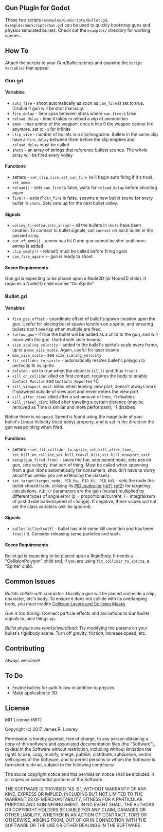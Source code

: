 ## Gun Plugin for Godot

These two scripts (`examples/GunScripts/Bullet.gd`, `examples/GunScripts/Gun.gd`) can be used to quickly bootstrap guns and physics simulated bullets.
Check out the `examples/` directory for working scenes.

## How To

Attach the scripts to your Gun/Bullet scenes and examine the `Script Variables` that appear.

### Gun.gd

#### Variables

- `auto_fire` - shoot automatically as soon as `can_fire` is set to true. Disable if gun will be shot manually.
- `fire_delay` - time span between shots where `can_fire` is false
- `reload_delay` - time it takes to reload a clip of ammunition
- `ammo` - max ammo of the weapon, once it hits 0 the weapon cannot fire anymore. set to `-1` for infinite
- `clip_size` - number of bullets in a clip/magazine. Bullets in the same clip have a `fire_delay` between them before the clip empties and `reload_delay` must be called
- `shots` - an array of strings that reference bullets scenes. The whole array will be fired every volley

#### Functions

- setters - `set_clip_size`, `set_can_fire` (will begin auto firing if it's true), `set_ammo`
- `reload()` - sets `can_fire` to false, waits for `reload_delay` before shooting again
- `fire()` - exits if `can_fire` is false. spawns a new bullet scene for every bullet in `shots`. Sets vars up for the next bullet volley.

#### Signals

- `volley_fired(bullets_array)` - all the bullets in `shots` have been created. To connect to bullet signals, call `connect` on each bullet in the passed array.
- `out_of_ammo()` - ammo has hit 0 and gun cannot be shot until more ammo is added
- `clip_empty()` - reload() must be called before firing again
- `can_fire_again()`- gun is ready to shoot

#### Scene Requirements

Gun.gd is expecting to be placed upon a Node2D (or Node2D child).
It requires a Node2D child named "GunSprite".

### Bullet.gd

#### Variables

- `fire_pos_offset` - coordinate offset of bullet's spawn location upon the gun. Useful for placing bullet spawn location on a sprite, and ensuring bullets don't overlap when multiple are fired.
- `follow_gun` - if true the bullet will be added as a child to the gun, and will move with the gun. Useful with laser beams.
- `size_scaling_velocity` - added to the bullet's sprite's scale every frame, up to a `max_size_scale`. Again, useful for laser beams
- `max_size_scale` - see `size_scaling_velocity`
- `fit_collider_to_sprite` - automatically resizes bullet's polygon to perfectly fit its sprite.
- `deleted` - set to true when the object is `kill()` and thus `free()`
- `kill_on_collide`: killed on first contact, requires the body to enable `Contact Monitor` and `Contacts Reported` >0
- `kill_viewport_exit`: killed when leaving view port, doesn't always work if spawned outside of view port and never enters the view port
- `kill_after_time`: killed after a set amount of time, -1 disables
- `kill_travel_dist`: killed after traveling a certain distance (may be removed as Time is similar and more performant), -1 disables

Notice there is no `speed`.
Speed is found using the magnitude of your bullet's Linear Velocity (rigid body) property, and is set in the direction the gun was pointing when fired.

#### Functions

- setters - `set_fit_collider_to_sprite`, `set_kill_after_time` , `set_kill_on_collide`, `set_kill_travel_dist`, `set_kill_viewport_exit`
- `setup(gun_fired_from)` - saves the fun, sets parent node, sets pos on gun, sets velocity, that sort of thing. Must be called when spawning from a gun (done automatically for consumers, shouldn't have to worry about this unless you are extending the classes).
- `set_target(target_node, PID_Kp, PID_Ki, PID_Kd)` - sets the node the bullet should track, utilizing its [PID controller](https://en.wikipedia.org/wiki/PID_controller) ([ref1](https://forum.unity3d.com/threads/rigidbody-lookat-torque.146625/), [ref2](https://godotengine.org/qa/14826/having-issues-tracking-an-object-with-a-rigidbody)) for targeting calculations. `PID_K?` parameters are the gain (scalar) multiplied by different types of angle error (p = proportional/current, i = integral/sum of past d=derivative/speed of change). If negative, these values will not set the class variables (will be ignored).

#### Signals

- `bullet_killed(self)` - bullet has met some kill condition and has been `free()`'d. Consider releasing some particles and such.

#### Scene Requirements

Bullet.gd is expecting to be placed upon a RigidBody.
It needs a "CollisionPolygon" child and, if you are using `fit_collider_to_sprite`, a "Sprite" child.


## Common Issues

*Bullets collide with character*:
Usually a gun will be placed on/inside a ship, character, etc's body.
To ensure it does not collide with its overlapping body, you must modify [Collision Layers and Collision Masks](https://godotengine.org/qa/4010/whats-difference-between-collision-layers-collision-masks).

*Gun is too boring*:
Connect particle effects and animations to Gun/bullet signals to juice things up.

*Bullet physics are wonky/weird/bad*:
Try modifying the params on your bullet's rigidbody scene.
Turn off gravity, friction, increase speed, etc.

## Contributing

Always welcome!

## To Do

- Enable bullets for path follow in addition to physics
- Make applicable to 3D


## License

MIT License (MIT)

Copyright (c) 2017 James R. Lowrey

Permission is hereby granted, free of charge, to any person obtaining a copy of this software and associated documentation files (the "Software"), to deal in the Software without restriction, including without limitation the rights to use, copy, modify, merge, publish, distribute, sublicense, and/or sell copies of the Software, and to permit persons to whom the Software is furnished to do so, subject to the following conditions:

The above copyright notice and this permission notice shall be included in all copies or substantial portions of the Software.

THE SOFTWARE IS PROVIDED "AS IS", WITHOUT WARRANTY OF ANY KIND, EXPRESS OR IMPLIED, INCLUDING BUT NOT LIMITED TO THE WARRANTIES OF MERCHANTABILITY, FITNESS FOR A PARTICULAR PURPOSE AND NONINFRINGEMENT. IN NO EVENT SHALL THE AUTHORS OR COPYRIGHT HOLDERS BE LIABLE FOR ANY CLAIM, DAMAGES OR OTHER LIABILITY, WHETHER IN AN ACTION OF CONTRACT, TORT OR OTHERWISE, ARISING FROM, OUT OF OR IN CONNECTION WITH THE SOFTWARE OR THE USE OR OTHER DEALINGS IN THE SOFTWARE.
